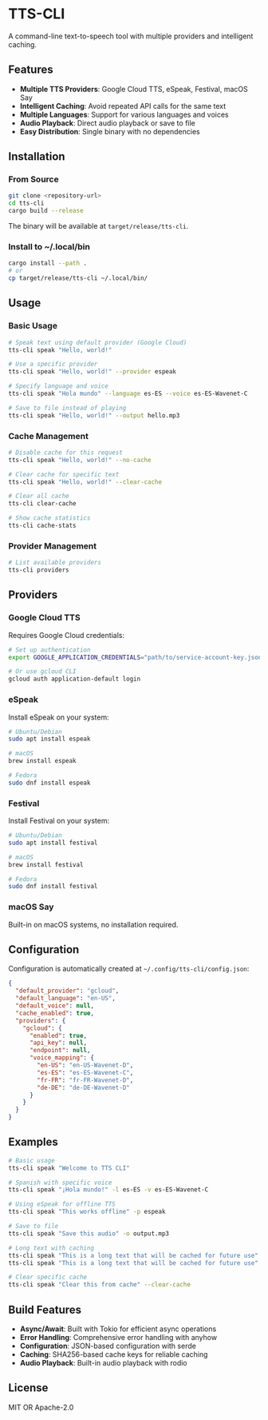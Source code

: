 # TTS-CLI

A command-line text-to-speech tool with multiple providers and intelligent caching.

## Features

- **Multiple TTS Providers**: Google Cloud TTS, eSpeak, Festival, macOS Say
- **Intelligent Caching**: Avoid repeated API calls for the same text
- **Multiple Languages**: Support for various languages and voices
- **Audio Playback**: Direct audio playback or save to file
- **Easy Distribution**: Single binary with no dependencies

## Installation

### From Source

```bash
git clone <repository-url>
cd tts-cli
cargo build --release
```

The binary will be available at `target/release/tts-cli`.

### Install to ~/.local/bin

```bash
cargo install --path .
# or
cp target/release/tts-cli ~/.local/bin/
```

## Usage

### Basic Usage

```bash
# Speak text using default provider (Google Cloud)
tts-cli speak "Hello, world!"

# Use a specific provider
tts-cli speak "Hello, world!" --provider espeak

# Specify language and voice
tts-cli speak "Hola mundo" --language es-ES --voice es-ES-Wavenet-C

# Save to file instead of playing
tts-cli speak "Hello, world!" --output hello.mp3
```

### Cache Management

```bash
# Disable cache for this request
tts-cli speak "Hello, world!" --no-cache

# Clear cache for specific text
tts-cli speak "Hello, world!" --clear-cache

# Clear all cache
tts-cli clear-cache

# Show cache statistics
tts-cli cache-stats
```

### Provider Management

```bash
# List available providers
tts-cli providers
```

## Providers

### Google Cloud TTS

Requires Google Cloud credentials:

```bash
# Set up authentication
export GOOGLE_APPLICATION_CREDENTIALS="path/to/service-account-key.json"

# Or use gcloud CLI
gcloud auth application-default login
```

### eSpeak

Install eSpeak on your system:

```bash
# Ubuntu/Debian
sudo apt install espeak

# macOS
brew install espeak

# Fedora
sudo dnf install espeak
```

### Festival

Install Festival on your system:

```bash
# Ubuntu/Debian
sudo apt install festival

# macOS
brew install festival

# Fedora
sudo dnf install festival
```

### macOS Say

Built-in on macOS systems, no installation required.

## Configuration

Configuration is automatically created at `~/.config/tts-cli/config.json`:

```json
{
  "default_provider": "gcloud",
  "default_language": "en-US",
  "default_voice": null,
  "cache_enabled": true,
  "providers": {
    "gcloud": {
      "enabled": true,
      "api_key": null,
      "endpoint": null,
      "voice_mapping": {
        "en-US": "en-US-Wavenet-D",
        "es-ES": "es-ES-Wavenet-C",
        "fr-FR": "fr-FR-Wavenet-D",
        "de-DE": "de-DE-Wavenet-D"
      }
    }
  }
}
```

## Examples

```bash
# Basic usage
tts-cli speak "Welcome to TTS CLI"

# Spanish with specific voice
tts-cli speak "¡Hola mundo!" -l es-ES -v es-ES-Wavenet-C

# Using eSpeak for offline TTS
tts-cli speak "This works offline" -p espeak

# Save to file
tts-cli speak "Save this audio" -o output.mp3

# Long text with caching
tts-cli speak "This is a long text that will be cached for future use"
tts-cli speak "This is a long text that will be cached for future use"  # Uses cache

# Clear specific cache
tts-cli speak "Clear this from cache" --clear-cache
```

## Build Features

- **Async/Await**: Built with Tokio for efficient async operations
- **Error Handling**: Comprehensive error handling with anyhow
- **Configuration**: JSON-based configuration with serde
- **Caching**: SHA256-based cache keys for reliable caching
- **Audio Playback**: Built-in audio playback with rodio

## License

MIT OR Apache-2.0